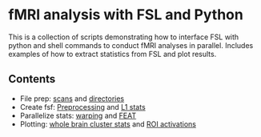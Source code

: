 # fMRI analysis with FSL and Python

This is a collection of scripts demonstrating how to interface FSL with python and shell commands to conduct fMRI analyses in parallel. Includes examples of how to extract statistics from FSL and plot results.

## Contents
* File prep: [scans](#step0_prepare_scans) and [directories](#copy_reg_dir_to_stat_dir.ipynb)
* Create fsf: [Preprocessing](#step3_create_prepro_fsf.ipynb) and [L1 stats](#step4_create_L1stats_fsf.ipynb)
* Parallelize stats: [warping](#run_invwarp_in_parallel.ipynb) and [FEAT](#Run_feat_parallelized_or_sequentially.ipynb)
* Plotting: [whole brain cluster stats](#output_whole_brain_cluster_table.ipynb) and [ROI activations](#Plot_avg_ROI_activations)
